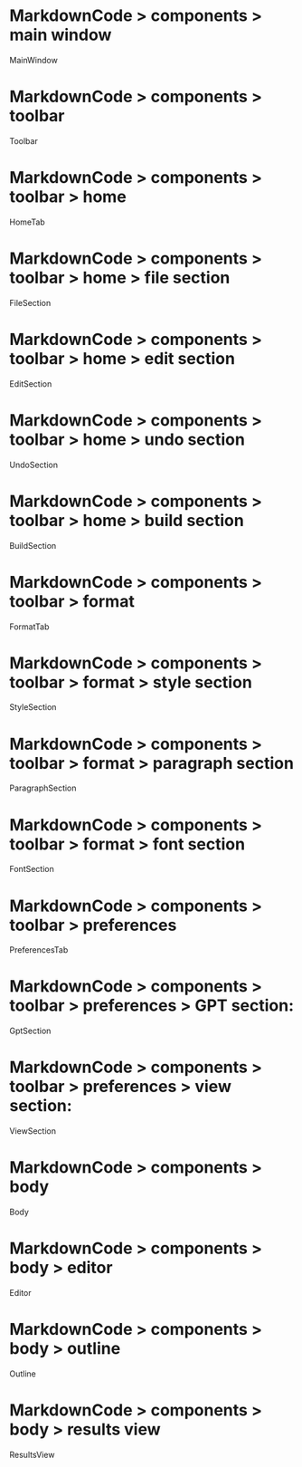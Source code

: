# MarkdownCode > components > main window
MainWindow
# MarkdownCode > components > toolbar
Toolbar
# MarkdownCode > components > toolbar > home
HomeTab
# MarkdownCode > components > toolbar > home > file section
FileSection
# MarkdownCode > components > toolbar > home > edit section
EditSection
# MarkdownCode > components > toolbar > home > undo section
UndoSection
# MarkdownCode > components > toolbar > home > build section
BuildSection
# MarkdownCode > components > toolbar > format
FormatTab
# MarkdownCode > components > toolbar > format > style section
StyleSection
# MarkdownCode > components > toolbar > format > paragraph section
ParagraphSection
# MarkdownCode > components > toolbar > format > font section
FontSection
# MarkdownCode > components > toolbar > preferences
PreferencesTab
# MarkdownCode > components > toolbar > preferences > GPT section:
GptSection
# MarkdownCode > components > toolbar > preferences > view section:
ViewSection
# MarkdownCode > components > body
Body
# MarkdownCode > components > body > editor
Editor
# MarkdownCode > components > body > outline
Outline
# MarkdownCode > components > body > results view
ResultsView
